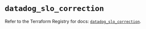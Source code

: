 # `datadog_slo_correction`

Refer to the Terraform Registry for docs: [`datadog_slo_correction`](https://registry.terraform.io/providers/datadog/datadog/3.52.1/docs/resources/slo_correction).
